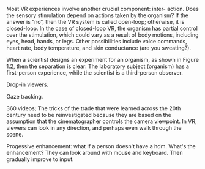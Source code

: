 Most VR experiences involve another crucial component: inter- action. Does the sensory stimulation depend on actions taken by the organism? If the answer is “no”, then the VR system is called open-loop; otherwise, it is closed-loop. In the case of closed-loop VR, the organism has partial control over the stimulation, which could vary as a result of body motions, including eyes, head, hands, or legs. Other possibilities include voice commands, heart rate, body temperature, and skin conductance (are you sweating?).

When a scientist designs an experiment for an organism, as shown in Figure 1.2, then the separation is clear: The laboratory subject (organism) has a first-person experience, while the scientist is a third-person observer.

Drop-in viewers.

Gaze tracking.

360 videos; The tricks of the trade that were learned across the 20th century need to be reinvestigated because they are based on the assumption that the cinematographer controls the camera viewpoint. In VR, viewers can look in any direction, and perhaps even walk through the scene.

Progessive enhancement: what if a person doesn't have a hdm. What's the enhancement? They can look around with mouse and keyboard. Then gradually improve to input.